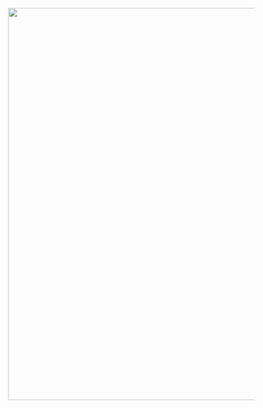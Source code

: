 
<p align="center"><img src="https://github.com/c4pt000/ar-screen/raw/master/animated-out.gif" width="800"></p>
